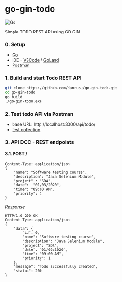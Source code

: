 # go-gin-todo
![Go](https://github.com/danrusu/go-gin-todo/workflows/Go/badge.svg?branch=master&event=push)

Simple TODO REST API using GO GIN 

### 0. Setup
 - [Go](https://golang.org/dl/)
 - IDE - [VSCode](https://code.visualstudio.com/download) / [GoLand](https://www.jetbrains.com/go/download)
 - [Postman](https://www.postman.com/downloads/)

### 1. Build and start Todo REST API  

```bash
git clone https://github.com/danrusu/go-gin-todo.git
cd go-gin-todo
go build
./go-gin-todo.exe
```

### 2. Test todo API via Postman
 - base URL: http://localhost:3000/api/todo/
 - [test collection](GO_GIN_TODO.postman_collection.json)


### 3. API DOC - REST endpoints

#### 3.1. POST /
```
Content-Type: application/json
{   
    "name": "Software testing course", 
    "description": "Java Selenium Module", 
    "project" : "SDA",
    "date":  "01/03/2020",
    "time": "09:00 AM",
    "priority": 1
}
```

*Response*
```
HTTP/1.0 200 OK
Content-Type: application/json
{
    "data": {
        "id": 0,
        "name": "Software testing course",
        "description": "Java Selenium Module",
        "project": "SDA",
        "date": "01/03/2020",
        "time": "09:00 AM",
        "priority": 1
    },
    "message": "Todo successfully created",
    "status": 200
}
```


